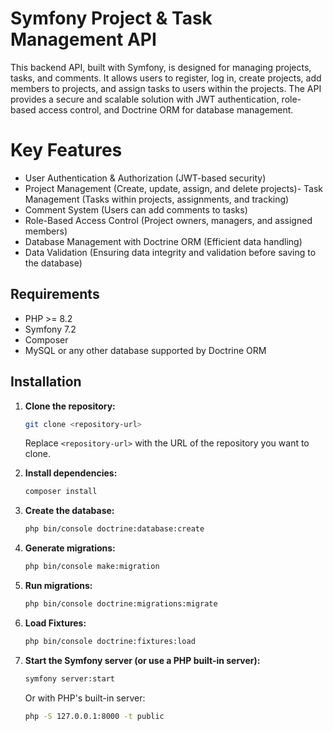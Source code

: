 # Symfony Project & Task Management API
This backend API, built with Symfony, is designed for managing projects, tasks, and comments. It allows users to register, log in, create projects, add members to projects, and assign tasks to users within the projects. The API provides a secure and scalable solution with JWT authentication, role-based access control, and Doctrine ORM for database management.

# Key Features
- User Authentication & Authorization (JWT-based security) 
- Project Management (Create, update, assign, and delete projects)- Task Management (Tasks within projects, assignments, and tracking)
- Comment System (Users can add comments to tasks) 
- Role-Based Access Control (Project owners, managers, and assigned members)
- Database Management with Doctrine ORM (Efficient data handling)
- Data Validation (Ensuring data integrity and validation before saving to the database)


## Requirements
- PHP >= 8.2
- Symfony 7.2
- Composer
- MySQL or any other database supported by Doctrine ORM

## Installation

1. **Clone the repository:**
    ```bash
    git clone <repository-url>
    ```
    Replace `<repository-url>` with the URL of the repository you want to clone.

2. **Install dependencies:**
    ```bash
    composer install
    ```

3. **Create the database:**
    ```bash
    php bin/console doctrine:database:create
    ```

4. **Generate migrations:**
    ```bash
    php bin/console make:migration
    ```

5. **Run migrations:**
    ```bash
    php bin/console doctrine:migrations:migrate
    ```

6. **Load Fixtures:**
    ```bash
    php bin/console doctrine:fixtures:load
    ```

7. **Start the Symfony server (or use a PHP built-in server):**
    ```bash
    symfony server:start
    ```
    Or with PHP's built-in server:
    ```bash
    php -S 127.0.0.1:8000 -t public
    ```
